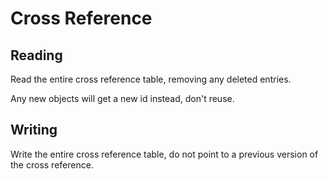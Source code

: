 # Cross Reference

## Reading

Read the entire cross reference table, removing any deleted entries.

Any new objects will get a new id instead, don't reuse.

## Writing

Write the entire cross reference table, do not point to a previous
version of the cross reference.
